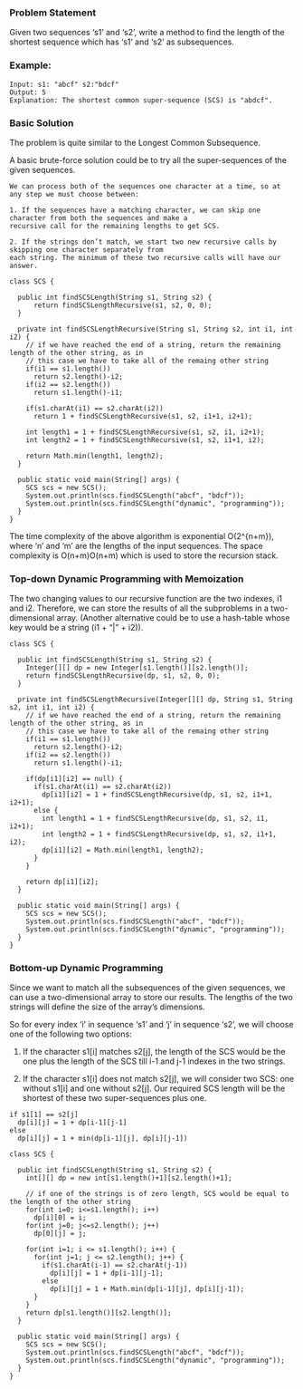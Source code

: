 ### Problem Statement
Given two sequences ‘s1’ and ‘s2’, write a method to find the length of the shortest sequence which has ‘s1’ and ‘s2’ as 
subsequences.

### Example:
```
Input: s1: "abcf" s2:"bdcf" 
Output: 5
Explanation: The shortest common super-sequence (SCS) is "abdcf". 
```

### Basic Solution
The problem is quite similar to the Longest Common Subsequence.

A basic brute-force solution could be to try all the super-sequences of the given sequences. 

```
We can process both of the sequences one character at a time, so at any step we must choose between:

1. If the sequences have a matching character, we can skip one character from both the sequences and make a 
recursive call for the remaining lengths to get SCS.

2. If the strings don’t match, we start two new recursive calls by skipping one character separately from 
each string. The minimum of these two recursive calls will have our answer.
```

```
class SCS {

  public int findSCSLength(String s1, String s2) {
      return findSCSLengthRecursive(s1, s2, 0, 0);
  }

  private int findSCSLengthRecursive(String s1, String s2, int i1, int i2) {
    // if we have reached the end of a string, return the remaining length of the other string, as in 
    // this case we have to take all of the remaing other string
    if(i1 == s1.length())
      return s2.length()-i2;
    if(i2 == s2.length())
      return s1.length()-i1;

    if(s1.charAt(i1) == s2.charAt(i2))
      return 1 + findSCSLengthRecursive(s1, s2, i1+1, i2+1);

    int length1 = 1 + findSCSLengthRecursive(s1, s2, i1, i2+1);
    int length2 = 1 + findSCSLengthRecursive(s1, s2, i1+1, i2);

    return Math.min(length1, length2);
  }

  public static void main(String[] args) {
    SCS scs = new SCS();
    System.out.println(scs.findSCSLength("abcf", "bdcf"));
    System.out.println(scs.findSCSLength("dynamic", "programming"));
  }
}
```

The time complexity of the above algorithm is exponential O(2^{n+m}), where ‘n’ and ‘m’ are the lengths of the input
sequences. The space complexity is O(n+m)O(n+m) which is used to store the recursion stack.

### Top-down Dynamic Programming with Memoization

The two changing values to our recursive function are the two indexes, i1 and i2. 
Therefore, we can store the results of all the subproblems in a two-dimensional array. 
(Another alternative could be to use a hash-table whose key would be a string (i1 + “|” + i2)).


```
class SCS {

  public int findSCSLength(String s1, String s2) {
    Integer[][] dp = new Integer[s1.length()][s2.length()];
    return findSCSLengthRecursive(dp, s1, s2, 0, 0);
  }

  private int findSCSLengthRecursive(Integer[][] dp, String s1, String s2, int i1, int i2) {
    // if we have reached the end of a string, return the remaining length of the other string, as in
    // this case we have to take all of the remaing other string
    if(i1 == s1.length())
      return s2.length()-i2;
    if(i2 == s2.length())
      return s1.length()-i1;

    if(dp[i1][i2] == null) {
      if(s1.charAt(i1) == s2.charAt(i2))
        dp[i1][i2] = 1 + findSCSLengthRecursive(dp, s1, s2, i1+1, i2+1);
      else {
        int length1 = 1 + findSCSLengthRecursive(dp, s1, s2, i1, i2+1);
        int length2 = 1 + findSCSLengthRecursive(dp, s1, s2, i1+1, i2);
        dp[i1][i2] = Math.min(length1, length2);
      }
    }

    return dp[i1][i2];
  }

  public static void main(String[] args) {
    SCS scs = new SCS();
    System.out.println(scs.findSCSLength("abcf", "bdcf"));
    System.out.println(scs.findSCSLength("dynamic", "programming"));
  }
}
```

### Bottom-up Dynamic Programming
Since we want to match all the subsequences of the given sequences, we can use a two-dimensional array to store 
our results. The lengths of the two strings will define the size of the array’s dimensions. 

So for every index ‘i’ in sequence ‘s1’ and ‘j’ in sequence ‘s2’, we will choose one of the following two options:

1. If the character s1[i] matches s2[j], the length of the SCS would be the one plus the length of the SCS till i-1
and j-1 indexes in the two strings.

2. If the character s1[i] does not match s2[j], we will consider two SCS: one without s1[i] and one without 
s2[j]. Our required SCS length will be the shortest of these two super-sequences plus one.

```
if s1[1] == s2[j] 
  dp[i][j] = 1 + dp[i-1][j-1]
else 
  dp[i][j] = 1 + min(dp[i-1][j], dp[i][j-1])
```

```
class SCS {

  public int findSCSLength(String s1, String s2) {
    int[][] dp = new int[s1.length()+1][s2.length()+1];
    
    // if one of the strings is of zero length, SCS would be equal to the length of the other string
    for(int i=0; i<=s1.length(); i++)
      dp[i][0] = i;
    for(int j=0; j<=s2.length(); j++)
      dp[0][j] = j;

    for(int i=1; i <= s1.length(); i++) {
      for(int j=1; j <= s2.length(); j++) {
        if(s1.charAt(i-1) == s2.charAt(j-1))
          dp[i][j] = 1 + dp[i-1][j-1];
        else
          dp[i][j] = 1 + Math.min(dp[i-1][j], dp[i][j-1]);
      }
    }
    return dp[s1.length()][s2.length()];
  }

  public static void main(String[] args) {
    SCS scs = new SCS();
    System.out.println(scs.findSCSLength("abcf", "bdcf"));
    System.out.println(scs.findSCSLength("dynamic", "programming"));
  }
}
```

  

